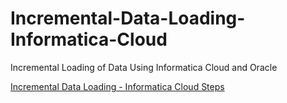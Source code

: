 # Incremental-Data-Loading-Informatica-Cloud
Incremental Loading of Data Using Informatica Cloud and Oracle

<a href="https://github.com/varino-alfried/Incremental-Data-Loading-Informatica-Cloud/blob/5f86afb57a05afc7bab46b1b16ef8f3ceba0895c/Incremental%20Loading%20-%20Informatica%20Cloud%20Steps.pdf"> Incremental Data Loading - Informatica Cloud Steps </a>
